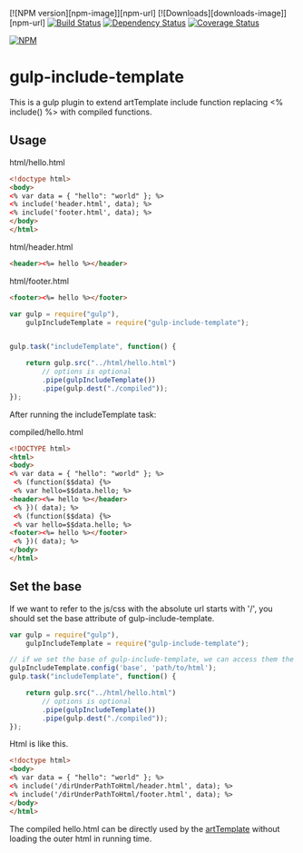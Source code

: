 [![NPM version][npm-image]][npm-url] [![Downloads][downloads-image]][npm-url] [![Build Status](https://travis-ci.org/FroadUED/gulp-include-template.png?branch=master)](https://travis-ci.org/FroadUED/gulp-include-template) [![Dependency Status](https://david-dm.org/FroadUED/gulp-include-template.svg)](https://david-dm.org/FroadUED/gulp-include-template) [![Coverage Status](https://coveralls.io/repos/FroadUED/gulp-include-template/badge.svg?branch=master)](https://coveralls.io/r/FroadUED/gulp-include-template?branch=master)

[![NPM](https://nodei.co/npm/gulp-include-template.png?downloads=true&stars=true)](https://nodei.co/npm/gulp-include-template/)

# gulp-include-template
This is a gulp plugin to extend artTemplate include function replacing &lt;% include() %> with compiled functions.

## Usage

html/hello.html

```html
<!doctype html>
<body>
<% var data = { "hello": "world" }; %>
<% include('header.html', data); %>
<% include('footer.html', data); %>
</body>
</html>
```

html/header.html

```html
<header><%= hello %></header>
```

html/footer.html

```html
<footer><%= hello %></footer>
```

```javascript
var gulp = require("gulp"),
    gulpIncludeTemplate = require("gulp-include-template");


gulp.task("includeTemplate", function() {

    return gulp.src("../html/hello.html")
        // options is optional
        .pipe(gulpIncludeTemplate())
        .pipe(gulp.dest("./compiled"));
});
```
After running the includeTemplate task:

compiled/hello.html

```html
<!DOCTYPE html>
<html>
<body>
<% var data = { "hello": "world" }; %>
 <% (function($$data) {%>
 <% var hello=$$data.hello; %>
<header><%= hello %></header>
 <% })( data); %>
 <% (function($$data) {%>
 <% var hello=$$data.hello; %>
<footer><%= hello %></footer>
 <% })( data); %>
</body>
</html>
```
## Set the base

If we want to refer to the js/css with the absolute url starts with '/', you should set the base attribute
of gulp-include-template.

```javascript
var gulp = require("gulp"),
    gulpIncludeTemplate = require("gulp-include-template");

// if we set the base of gulp-include-template, we can access them the absolute url starts with '/'
gulpIncludeTemplate.config('base', 'path/to/html');
gulp.task("includeTemplate", function() {

    return gulp.src("../html/hello.html")
        // options is optional
        .pipe(gulpIncludeTemplate())
        .pipe(gulp.dest("./compiled"));
});
```
Html is like this.

```html
<!doctype html>
<body>
<% var data = { "hello": "world" }; %>
<% include('/dirUnderPathToHtml/header.html', data); %>
<% include('/dirUnderPathToHtml/footer.html', data); %>
</body>
</html>
```

The compiled hello.html can be directly used by the [artTemplate](https://github.com/aui/artTemplate) without loading the outer html in running time.

